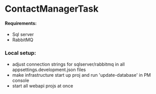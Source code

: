 # ContactManagerTask

#### Requirements:
- Sql server
- RabbitMQ  

### Local setup:
- adjust connection strings for sqlserver/rabbitmq in all appsettings.development.json files
- make infrastructure start up proj and run 'update-database' in PM console
- start all webapi projs at once
